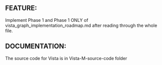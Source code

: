 ## FEATURE:

Implement Phase 1 and Phase 1 ONLY of vista_graph_implementation_roadmap.md after reading through the whole file. 



## DOCUMENTATION:

The source code for Vista is in Vista-M-source-code folder





